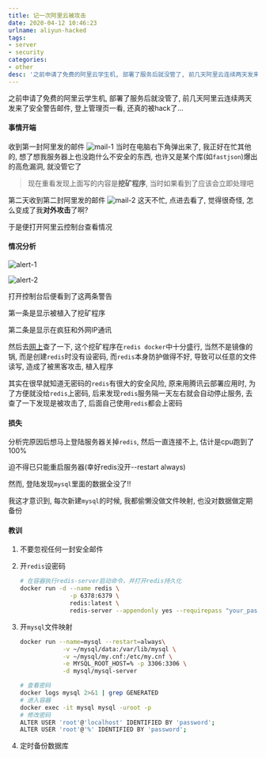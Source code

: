 ```yaml
---
title: 记一次阿里云被攻击
date: 2020-04-12 10:46:23
urlname: aliyun-hacked
tags: 
- server
- security
categories:
- other
desc: '之前申请了免费的阿里云学生机, 部署了服务后就没管了, 前几天阿里云连续两天发来了服务器有安全漏洞的安全警告邮件, 登上管理页一看, 还真的被hack了...'
---
```


之前申请了免费的阿里云学生机, 部署了服务后就没管了, 前几天阿里云连续两天发来了安全警告邮件, 登上管理页一看, 还真的被hack了...

<!--more-->

#### 事情开端

收到第一封阿里发的邮件
![mail-1](https://pic.rmb.bdstatic.com/bf8743473cee025d4c2bdc9523a93e5f.png)
当时在电脑右下角弹出来了, 我正好在忙其他的, 想了想我服务器上也没跑什么不安全的东西, 也许又是某个库(如`fastjson`)爆出的高危漏洞, 就没管它了

> 现在重看发现上面写的内容是**挖矿程序**, 当时如果看到了应该会立即处理吧

第二天收到第二封阿里发的邮件
![mail-2](https://pic.rmb.bdstatic.com/f9518a806696c111e4253d67b9fd65ae.png)
这天不忙, 点进去看了, 觉得很奇怪, 怎么变成了我**对外攻击**了啊?

于是便打开阿里云控制台查看情况

#### 情况分析

![alert-1](https://pic.rmb.bdstatic.com/eaa8ce2a19586e83a0d76fca536d2cb7.png)

![alert-2](https://pic.rmb.bdstatic.com/81adc00297cf1dae3a7d81d09458f259.png)

打开控制台后便看到了这两条警告

第一条是显示被植入了挖矿程序

第二条是显示在疯狂和外网IP通讯

然后去[网上](https://github.com/docker-library/redis/issues/217)查了一下, 这个挖矿程序在`redis docker`中十分盛行, 当然不是镜像的锅, 而是创建`redis`时没有设密码, 而`redis`本身防护做得不好, 导致可以任意的文件读写, 造成了被黑客攻击, 植入程序

其实在很早就知道无密码的`redis`有很大的安全风险, 原来用腾讯云部署应用时, 为了方便就没给`redis`上密码, 后来发现`redis`服务隔一天左右就会自动停止服务, 去查了一下发现是被攻击了, 后面自己使用`redis`都会上密码

#### 损失

分析完原因后想马上登陆服务器关掉`redis`, 然后一直连接不上, 估计是cpu跑到了100%

迫不得已只能重启服务器(幸好redis没开--restart always)

然而, 登陆发现`mysql`里面的数据全没了!!

我这才意识到, 每次新建`mysql`的时候, 我都偷懒没做文件映射, 也没对数据做定期备份

#### 教训

1. 不要忽视任何一封安全邮件
2. 开`redis`设密码

    ``` bash
    # 在容器执行redis-server启动命令，并打开redis持久化
    docker run -d --name redis \
                  -p 6378:6379 \ 
                  redis:latest \
                  redis-server --appendonly yes --requirepass "your_pass"
    ```

3. 开`mysql`文件映射

    ``` bash
    docker run --name=mysql --restart=always\
                -v ~/mysql/data:/var/lib/mysql \
                -v ~/mysql/my.cnf:/etc/my.cnf \
                -e MYSQL_ROOT_HOST=% -p 3306:3306 \
                -d mysql/mysql-server

    # 查看密码
    docker logs mysql 2>&1 | grep GENERATED
    # 进入容器
    docker exec -it mysql mysql -uroot -p
    # 修改密码
    ALTER USER 'root'@'localhost' IDENTIFIED BY 'password';
    ALTER USER 'root'@'%' IDENTIFIED BY 'password';
    ```

4. 定时备份数据库
